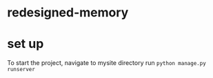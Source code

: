# redesigned-memory

# set up
To start the project,
navigate to mysite directory
run `python manage.py runserver`